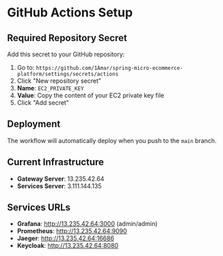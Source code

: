 # GitHub Actions Setup

## Required Repository Secret

Add this secret to your GitHub repository:

1. Go to: `https://github.com/1Amar/spring-micro-ecommerce-platform/settings/secrets/actions`
2. Click "New repository secret"
3. **Name**: `EC2_PRIVATE_KEY`
4. **Value**: Copy the content of your EC2 private key file
5. Click "Add secret"

## Deployment

The workflow will automatically deploy when you push to the `main` branch.

## Current Infrastructure

- **Gateway Server**: 13.235.42.64
- **Services Server**: 3.111.144.135

## Services URLs

- **Grafana**: http://13.235.42.64:3000 (admin/admin)
- **Prometheus**: http://13.235.42.64:9090
- **Jaeger**: http://13.235.42.64:16686
- **Keycloak**: http://13.235.42.64:8080